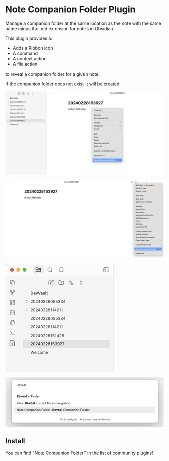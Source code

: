 # Note Companion Folder Plugin

Manage a companion folder at the same location as the note with the same name minus the .md extension for notes in Obsidian.

This plugin provides a:

- Adds a Ribbon icon
- A command
- A context action
- A file action 

to reveal a companion folder for a given note.

If the companion folder does not exist it will be created.

![The context action](documentation/screenshot-0.png)

![The file action](documentation/screenshot-1.png)

![The ribbon icon](documentation/screenshot-2.png)

![The command](documentation/screenshot-3.png)

## Install

You can find "Note Companion Folder" in the list of community plugins!